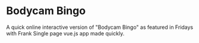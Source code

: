 # Bodycam Bingo

A quick online interactive version of "Bodycam Bingo" as featured in Fridays with Frank 
Single page vue.js app made quickly.
